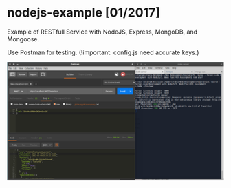 # nodejs-example [01/2017]
Example of  RESTfull Service with NodeJS, Express, MongoDB, and Mongoose.

Use Postman for testing. (!important: config.js need accurate keys.)

![postman](https://github.com/stefanradivojevic/nodejs-example/blob/master/screenshots/postman.jpeg)
